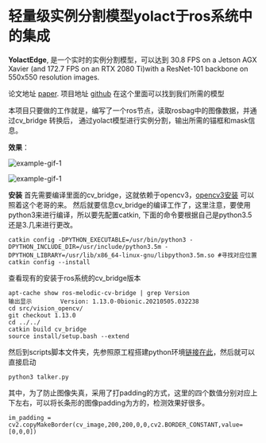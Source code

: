 # 轻量级实例分割模型yolact于ros系统中的集成

**YolactEdge**, 是一个实时的实例分割模型，可以达到 30.8 FPS on a Jetson AGX Xavier (and 172.7 FPS on an RTX 2080 Ti)with a ResNet-101 backbone on 550x550 resolution images. 

论文地址 [paper](https://arxiv.org/abs/2012.12259).
项目地址 [github](https://github.com/haotian-liu/yolact_edge)  在这个里面可以找到我们所需的模型

本项目只要做的工作就是，编写了一个ros节点，读取rosbag中的图像数据，并通过cv_bridge 转换后， 通过yolact模型进行实例分割，输出所需的锚框和mask信息。

**效果**：

![example-gif-1](data/yolact_edge_example_1.gif)

![example-gif-1](data/yolact_edge_example_2.gif)


**安装**
首先需要编译里面的cv_bridge，这就依赖于opencv3，[opencv3安装](https://blog.csdn.net/public669/article/details/99044895) 可以照着这个老哥的来。
然后就要信息cv_bridge的编译工作了，这里注意，要使用python3来进行编译，所以要先配置catkin, 下面的命令要根据自己是python3.5还是3.几来进行更改。
 ```Shell
catkin config -DPYTHON_EXECUTABLE=/usr/bin/python3 -DPYTHON_INCLUDE_DIR=/usr/include/python3.5m -DPYTHON_LIBRARY=/usr/lib/x86_64-linux-gnu/libpython3.5m.so #寻找对应位置
catkin config --install
   ```
查看现有的安装于ros系统的cv_bridge版本
 ```Shell
apt-cache show ros-melodic-cv-bridge | grep Version
输出显示        Version: 1.13.0-0bionic.20210505.032238
cd src/vision_opencv/
git checkout 1.13.0
cd ../../
catkin build cv_bridge
source install/setup.bash --extend
   ```

然后到scripts脚本文件夹，先参照原工程搭建python环境[链接在此](https://github.com/haotian-liu/yolact_edge/blob/master/INSTALL.md)，然后就可以直接启动
 ``` Shell
python3 talker.py
 ``` 
其中，为了防止图像失真，采用了打padding的方式，这里的四个数值分别对应上下左右，可以将长条形的图像padding为方的，检测效果好很多。
 ``` Shell
im_padding = cv2.copyMakeBorder(cv_image,200,200,0,0,cv2.BORDER_CONSTANT,value=[0,0,0])
 ``` 
